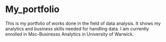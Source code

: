 # My_portfolio
This is my portfolio of works done in the field of data analysis.
It shows my analytics and business skills needed for handling data.
I am currently enrolled in Msc-Businesss Analytics in University of Warwick.
